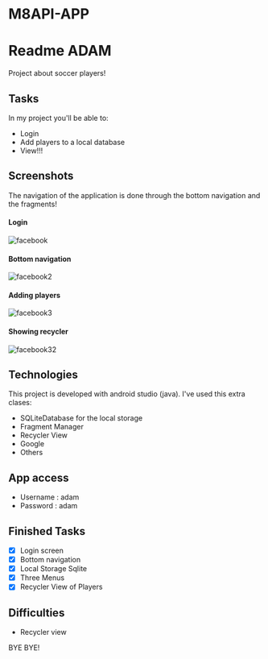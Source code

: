 # M8API-APP

# Readme ADAM
Project about soccer players!

## Tasks
In my project you'll be able to:
* Login
* Add players to a local database
* View!!!

## Screenshots

The navigation of the application is done through the bottom navigation and the fragments!

#### Login

![facebook](https://user-images.githubusercontent.com/58786408/140085996-1a6138ac-4c96-43e1-82d9-c6ed4f4065d8.png)


#### Bottom navigation

![facebook2](https://user-images.githubusercontent.com/58786408/140086021-4798043a-0f2e-4341-af5d-df3a372e5dc5.png)

#### Adding players

![facebook3](https://user-images.githubusercontent.com/58786408/140086048-bca5b12b-b262-4176-be93-04fc4dd6b6a0.png)

#### Showing recycler

![facebook32](https://user-images.githubusercontent.com/58786408/140086069-8d400a9a-1af2-48a9-a3e3-de027a6e6fa5.png)

## Technologies
This project is developed with android studio (java).
I've used this extra clases:

* SQLiteDatabase for the local storage
* Fragment Manager
* Recycler View
* Google
* Others


## App access
* Username : adam
* Password : adam


## Finished Tasks
- [x] Login screen
- [x] Bottom navigation
- [x] Local Storage Sqlite
- [x] Three Menus
- [x] Recycler View of Players

## Difficulties

- Recycler view

BYE BYE!

